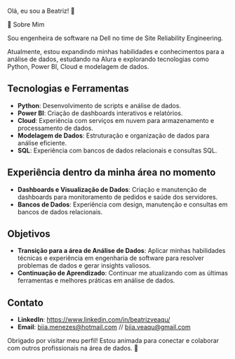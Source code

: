 Olá, eu sou a Beatriz! 👋

🌱 Sobre Mim

Sou engenheira de software na Dell no time de Site Reliability Engineering.

Atualmente, estou expandindo minhas habilidades e conhecimentos para a análise de dados, estudando na Alura e explorando tecnologias como Python, Power BI, Cloud e modelagem de dados.

## Tecnologias e Ferramentas

- **Python**: Desenvolvimento de scripts e análise de dados.
- **Power BI**: Criação de dashboards interativos e relatórios.
- **Cloud**: Experiência com serviços em nuvem para armazenamento e processamento de dados.
- **Modelagem de Dados**: Estruturação e organização de dados para análise eficiente.
- **SQL**: Experiência com bancos de dados relacionais e consultas SQL.


## Experiência dentro da minha área no momento

- **Dashboards e Visualização de Dados**: Criação e manutenção de dashboards para monitoramento de pedidos e saúde dos servidores.
- **Bancos de Dados**: Experiência com design, manutenção e consultas em bancos de dados relacionais.

## Objetivos

- **Transição para a área de Análise de Dados**: Aplicar minhas habilidades técnicas e experiência em engenharia de software para resolver problemas de dados e gerar insights valiosos.
- **Continuação de Aprendizado**: Continuar me atualizando com as últimas ferramentas e melhores práticas em análise de dados.

## Contato

- **LinkedIn**: https://www.linkedin.com/in/beatrizveaqu/
- **Email**: biia.menezes@hotmail.com // biia.veaqu@gmail.com

Obrigado por visitar meu perfil! Estou animada para conectar e colaborar com outros profissionais na área de dados. 🚀





